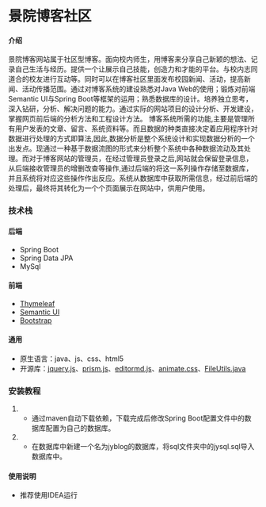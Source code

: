 # 景院博客社区

#### 介绍

景院博客网站属于社区型博客。面向校内师生，用博客来分享自己新颖的想法、记录自己生活与经历。提供一个让展示自己技能，创造力和才能的平台。与校内志同道合的校友进行互动等。同时可以在博客社区里面发布校园新闻、活动，提高新闻、活动传播范围。通过对博客系统的建设熟悉对Java Web的使用；锻炼对前端Semantic UI与Spring Boot等框架的运用；熟悉数据库的设计。培养独立思考，深入钻研，分析、解决问题的能力。通过实际的网站项目的设计分析、开发建设，掌握网页前后端的分析方法和工程设计方法。
博客系统所需的功能,主要是管理所有用户发表的文章、留言、系统资料等。而且数据的种类直接决定着应用程序针对数据进行处理的方式即算法,因此,数据分析是整个系统设计和实现数据分析的一个出发点。现通过一种基于数据流图的形式来分析整个系统中各种数据流动及其处理。而对于博客网站的管理员，在经过管理员登录之后,网站就会保留登录信息，从后端接收管理员的增删改查等操作,通过后端的将这一系列操作存储至数据库，并且系统将对应这些操作作出反应。系统从数据库中获取所需信息，经过前后端的处理后，最终将其转化为一个个页面展示在网站中，供用户使用。

### 技术栈

#### 后端
-  Spring Boot
-  Spring Data JPA
-  MySql

#### 前端
-  [Thymeleaf](https://www.thymeleaf.org/)
-  [Semantic UI](https://semantic-ui.com/introduction/getting-started.html)
-  [Bootstrap](https://v3.bootcss.com/)

#### 通用
- 原生语言：java、js、css、html5
- 开源库：[jquery.js](https://www.bootcdn.cn/jquery/)、[prism.js](https://www.bootcdn.cn/prism/)、[editormd.js](https://github.com/pandao/editor.md)、[animate.css](https://www.bootcdn.cn/animate.css/)、[FileUtils.java](https://github.com/coltoscosmin/FileUtils/blob/master/FileUtils.java)


### 安装教程
1. - 通过maven自动下载依赖，下载完成后修改Spring Boot配置文件中的数据库配置为自己的数据库。
1. - 在数据库中新建一个名为jyblog的数据库，将sql文件夹中的jysql.sql导入数据库中。

#### 使用说明
- 推荐使用IDEA运行
